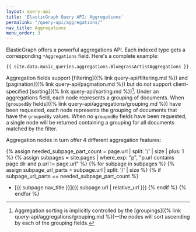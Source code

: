 ```yaml
---
layout: query-api
title: 'ElasticGraph Query API: Aggregations'
permalink: "/query-api/aggregations/"
nav_title: Aggregations
menu_order: 3
---
```

ElasticGraph offers a powerful aggregations API. Each indexed type gets a corresponding `*Aggregations` field.
Here's a complete example:

```graphql
{{ site.data.music_queries.aggregations.BluegrassArtistAggregations }}
```

Aggregation fields support [filtering]({% link query-api/filtering.md %}) and [pagination]({% link query-api/pagination.md %})
but do _not_ support client-specified [sorting]({% link query-api/sorting.md %})[^1]. Under an aggregations field, each node
represents a grouping of documents. When [`groupedBy` fields]({% link query-api/aggregations/grouping.md %}) have been requested,
each node represents the grouping of documents that have the `groupedBy` values. When no `groupedBy` fields have been requested,
a single node will be returned containing a grouping for all documents matched by the filter.

Aggregation nodes in turn offer 4 different aggregation features:

{% assign needed_subpage_part_count = page.url | split: '/' | size | plus: 1 %}
{% assign subpages = site.pages | where_exp: "p", "p.url contains page.dir and p.url != page.url" %}
{% for subpage in subpages %}
{% assign subpage_url_parts = subpage.url | split: '/' | size %}
{% if subpage_url_parts == needed_subpage_part_count %}
* [{{ subpage.nav_title }}]({{ subpage.url | relative_url }})
{% endif %}
{% endfor %}

[^1]: Aggregation sorting is implicitly controlled by the [groupings]({% link query-api/aggregations/grouping.md %})--the
      nodes will sort ascending by each of the grouping fields.
